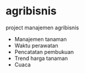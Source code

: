 # agribisnis
project manajemen agribisnis

- Manajemen tanaman
- Waktu perawatan
- Pencatatan pembukuan
- Trend harga tanaman
- Cuaca

